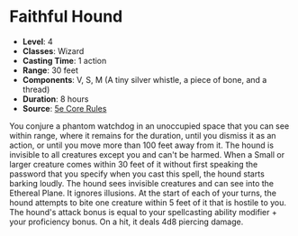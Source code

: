 # Faithful Hound

- **Level**: 4
- **Classes**: Wizard
- **Casting Time**: 1 action
- **Range**: 30 feet
- **Components**: V, S, M (A tiny silver whistle, a piece of bone, and a thread)
- **Duration**: 8 hours
- **Source**: [5e Core Rules](http://dnd.wizards.com/articles/features/systems-reference-document-srd)

You conjure a phantom watchdog in an unoccupied space that you can see within range, where it remains for the duration, until you dismiss it as an action, or until you move more than 100 feet away from it. The hound is invisible to all creatures except you and can't be harmed. When a Small or larger creature comes within 30 feet of it without first speaking the password that you specify when you cast this spell, the hound starts barking loudly. The hound sees invisible creatures and can see into the Ethereal Plane. It ignores illusions. At the start of each of your turns, the hound attempts to bite one creature within 5 feet of it that is hostile to you. The hound's attack bonus is equal to your spellcasting ability modifier + your proficiency bonus. On a hit, it deals 4d8 piercing damage.

